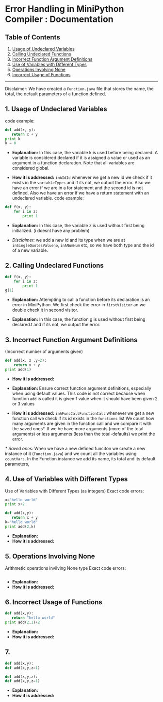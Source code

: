 # Error Handling in MiniPython Compiler : Documentation

## Table of Contents
1. [Usage of Undeclared Variables](#1.-usage-of-undeclared-variables)
2. [Calling Undeclared Functions](#2.-calling-undeclared-functions)
3. [Incorrect Function Argument Definitions](#3.-incorrect-function-argument-definitions)
4. [Use of Variables with Different Types](#4.-use-of-variables-with-different-types)
5. [Operations Involving None](#5.-operations-involving-none-and-type)
6. [Incorrect Usage of Functions](#6.-incorrect-usage-of-functions)

---
Disclaimer:
We have created a `Function.java` file that stores the name, the total, the default parameters of a function defined.
## 1. Usage of Undeclared Variables
code example: 

```python
def add(x, y):
   return x + y
print k
k = 0 
```
- <b>Explanation:</b> In this case, the variable k is used before being declared. A variable is considered declared if it is assigned a value or used as an argument in a function declaration. Note that all variables are considered global.

- <b>How it is addressed:</b> `inAIdId` whenever we get a new id we check if it exists in the `variableTypes` and if its not, we output the error. Also we have an error if we are in a for statement and the second id is not defined. Also we have an error if we have a return statement with an undeclared variable.
code example: 

```python
def f(x, y):
    for i in z:
        print 1
```
- <b>Explanation:</b> In this case, the variable z is used without first being initialized. (i doesnt have any problem)

- <i>Disclaimer: </i> we add a new id and its type when we are at `inSingleQuotesValueno`, `inANumNum` etc, so we have both type and the id of a new variable.

## 2. Calling Undeclared Functions
```python
def f(x, y):
    for i in z:
        print 1
g(1)
```
- <b>Explanation:</b> Attempting to call a function before its declaration is an error in MiniPython. We first check the error in `firstVisitor` an we double check it in second visitor.

- <b>Explanation:</b> In this case, the function g  is used without first being declared.t and if its not, we output the error.

## 3. Incorrect Function Argument Definitions
(Incorrect number of arguments given)
```python
def add(x, z ,y=2):
    return x + y
print add(1)
```


- <b>How it is addressed:</b> 

- <b>Explanation: </b> Ensure correct function argument definitions, especially when using default values. This code is not correct because when function `add` is called it is given 1 value when it should have been given 2 or 3 values
- <b>How it is addressed:</b> `inAFuncCallFunctionCall` whenever we get a new function call we check if its id exists in the `functions` list
We count how many arguments are  given in the function call and we compare it with the saved ones*. If we he have more arguments (more of the total arguments) or less arguments (less than the total-defaults) we print the error.

<i>* Saved ones: </i> When we have a new defined funciton we create a new instance of it (`Function.java`) and we count all the variables using `countVars`. In the Function instance we add its name, its total and its default parameters,
 
## 4. Use of Variables with Different Types
Use of Variables with Different Types (as integers) 
Exact code errors:
```python 
x="hello world"
print x+2
```
```python 
def add(x,y):
   return x + y
k="hello world"
print add(2,k)
```
- <b>Explanation: </b>
- <b>How it is addressed:</b> 

## 5. Operations Involving None
Arithmetic operations invilving None type
Exact code errors:
```python 

```
- <b>Explanation: </b>
- <b>How it is addressed:</b> 

## 6. Incorrect Usage of Functions
```python 
def add(x,y):
   return "hello world"
print add(2,1)+2
```
- <b>Explanation: </b>
- <b>How it is addressed:</b> 

## 7. 
```python 
def add(x,y):
def add(x,y,z=1)
```
```python 
def add(x,y,z):
def add(x,y,z=1)
```
- <b>Explanation: </b>
- <b>How it is addressed:</b> 



